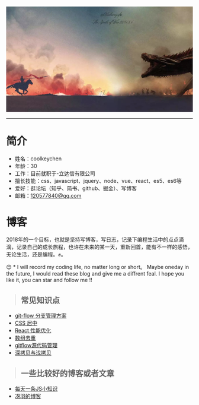 ![jiben](https://github.com/coolkeychen/blog/blob/master/images/last_knight.jpg)

---
# 简介

- 姓名：coolkeychen
- 年龄：30
- 工作：目前就职于-立达信有限公司
- 擅长技能：css、javascript、jquery、node、vue、react、es5、es6等
- 爱好：逛论坛（知乎、简书、github、掘金）、写博客
- 邮箱：120577840@qq.com

# 博客
 2018年的一个目标，也就是坚持写博客，写日志，记录下编程生活中的点点滴滴，记录自己的成长旅程，也许在未来的某一天，重新回首，能有不一样的感悟，无论生活，还是编程。✊。


😊 * I will record my coding life, no matter long or short。 Maybe oneday in the future, I would read these blog and give me a diffrent feal. I hope you like it, you can star and follow me !!


 >## 常见知识点
 - [git-flow 分支管理方案](https://github.com/coolkeychen/blog/issues/1)
 - [CSS 居中](https://github.com/coolkeychen/blog/issues/2)
 - [React 性能优化](https://github.com/coolkeychen/blog/issues/3)
 - [数组去重](https://github.com/coolkeychen/blog/issues/4)
 - [gitflow源代码管理](https://github.com/coolkeychen/blog/issues/5)
 - [深拷贝与㳀拷贝](https://github.com/coolkeychen/blog/issues/5)

 >## 一些比较好的博客或者文章
 - [每天一条JS小知识](https://cnodejs.org/topic/56a050ac8392272262331d62)
 - [冴羽的博客](https://github.com/mqyqingfeng/Blog/blob/master/README.md)

